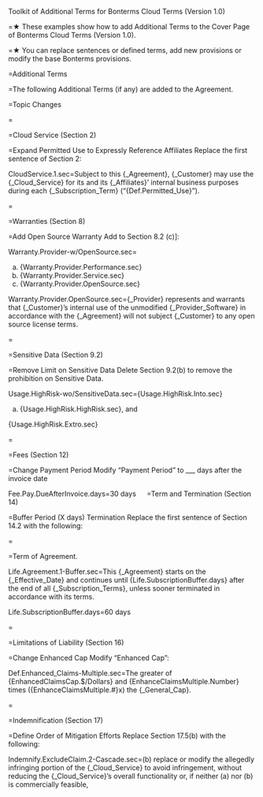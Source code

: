 Toolkit of Additional Terms for Bonterms Cloud Terms (Version 1.0)

=★	These examples show how to add Additional Terms to the Cover Page of Bonterms Cloud Terms (Version 1.0). 

=★	You can replace sentences or defined terms, add new provisions or modify the base Bonterms provisions.

=Additional Terms

=The following Additional Terms (if any) are added to the Agreement. 

=Topic	Changes

=

=Cloud Service (Section 2)

=Expand Permitted Use to Expressly Reference Affiliates	Replace the first sentence of Section 2:

CloudService.1.sec=Subject to this {_Agreement}, {_Customer} may use the {_Cloud_Service} for its and its {_Affiliates}’ internal business purposes during each {_Subscription_Term} (“{Def.Permitted_Use}”).

=

=Warranties (Section 8)

=Add Open Source Warranty	Add to Section 8.2 (c)]:

Warranty.Provider-w/OpenSource.sec=<ol type="a"><li>{Warranty.Provider.Performance.sec}</li><li>{Warranty.Provider.Service.sec}</li><li>{Warranty.Provider.OpenSource.sec}</li></ol>

Warranty.Provider.OpenSource.sec={_Provider} represents and warrants that {_Customer}’s internal use of the unmodified {_Provider_Software} in accordance with the {_Agreement} will not subject {_Customer} to any open source license terms.

=

=Sensitive Data (Section 9.2)

=Remove Limit on Sensitive Data	Delete Section 9.2(b) to remove the prohibition on Sensitive Data.

Usage.HighRisk-wo/SensitiveData.sec={Usage.HighRisk.Into.sec}<ol type="a"><li>{Usage.HighRisk.HighRisk.sec}, and</li></ol>{Usage.HighRisk.Extro.sec}

=

=Fees (Section 12)

=Change Payment Period	Modify “Payment Period” to ___ days after the invoice date

Fee.Pay.DueAfterInvoice.days=30 days
 
=Term and Termination (Section 14)

=Buffer Period (X days) Termination	Replace the first sentence of Section 14.2 with the following:

=

=Term of Agreement. 

Life.Agreement.1-Buffer.sec=This {_Agreement} starts on the {_Effective_Date} and continues until {Life.SubscriptionBuffer.days} after the end of all {_Subscription_Terms}, unless sooner terminated in accordance with its terms.

Life.SubscriptionBuffer.days=60 days

=

=Limitations of Liability (Section 16)

=Change Enhanced Cap	Modify “Enhanced Cap”: 

Def.Enhanced_Claims-Multiple.sec=The greater of {EnhancedClaimsCap.$/Dollars} and {EnhanceClaimsMultiple.Number} times ({EnhanceClaimsMultiple.#}x) the {_General_Cap}.

=

=Indemnification (Section 17)

=Define Order of Mitigation Efforts	Replace Section 17.5(b) with the following:

Indemnify.ExcludeClaim.2-Cascade.sec=(b) replace or modify the allegedly infringing portion of the {_Cloud_Service} to avoid infringement, without reducing the {_Cloud_Service}’s overall functionality or, if neither (a) nor (b) is commercially feasible,

